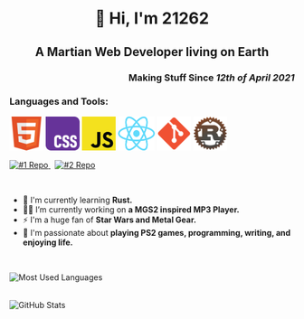 <h1 align="center">🚀 Hi, I'm 21262</h1>
<h2 align="center">A Martian Web Developer living on Earth</h2>
<h3 align="right">Making Stuff Since <i>12th of April 2021</i></h3>

    
<h3 align="left">Languages and Tools:</h3>
<p align="left">
        <img src="./img/HTML5.png" alt="HTML5" title="HTML5" width="60" height="60"  />
        <img src="./img/CSS3.png" alt="CSS3"  title="CSS3" width="60" height="60"  />
        <img src="./img/JS.png" alt="JavaScript" title="Javascript"  width="60" height="60"  />
        <img src="./img/React.png" alt="React" title="React"  width="65" height="60"  />
        <img src="./img/Git.png" alt="Git" title="Git" width="60" height="60" />
        <img src="./img/Rust.png" alt="Rust" title="Rust"  width="60" height="60"  />
</p>
    
<a href="https://github.com/Dev21262/mgscodec-mp3-player">
    <img src="https://github-readme-stats.vercel.app/api/pin/?username=Dev21262&repo=WProtein&theme=dark&bg_color=122B07&border_color=122B07&text_color=CDDBC4&border_radius=5" alt="#1 Repo">
</a>
&nbsp;
<a href="https://github.com/Dev21262/tenzies_js">
    <img src="https://github-readme-stats.vercel.app/api/pin/?username=Dev21262&repo=tenzies_js&theme=dark&bg_color=122B07&border_color=122B07&text_color=CDDBC4&border_radius=5" alt="#2 Repo">
</a>

&nbsp;  

- 📖 I'm currently learning **Rust.**
- 👩‍💻 I’m currently working on **a MGS2 inspired MP3 Player.**
- ⚡ I'm a huge fan of **Star Wars and Metal Gear.**
- 🏓 I'm passionate about **playing PS2 games, programming, writing, and enjoying life.**

<br>
<p>
     <img align="left" src="https://github-readme-stats.vercel.app/api/top-langs?username=dev21262&show_icons=true&locale=en&layout=compact&bg_color=122B07&title_color=FFFFFF&text_color=CDDBC4&icon_color=76c7c0&border_color=122B07&card_width=400&border_radius=5" alt="Most Used Languages" />
</p>
<br><br>

<p>
   <img align="center" src="https://github-readme-stats.vercel.app/api?username=dev21262&show_icons=true&locale=en&bg_color=122B07&title_color=FEFEFD&text_color=CDDBC4&icon_color=76c7c0&border_color=122B07&card_width=500&border_radius=5" alt="GitHub Stats" />
</p>
